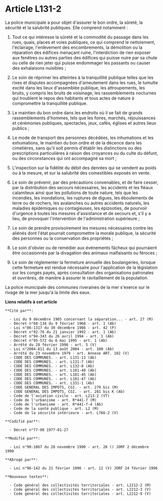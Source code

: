 # Article L131-2

La police municipale a pour objet d'assurer le bon ordre, la sûreté, la sécurité et la salubrité publiques. Elle comprend
notamment :

1. Tout ce qui intéresse la sûreté et la commodité du passage dans les rues, quais, places et voies publiques, ce qui
comprend le nettoiement, l'éclairage, l'enlèvement des encombrements, la démolition ou la réparation des édifices menaçant
ruine, l'interdiction de rien exposer aux fenêtres ou autres parties des édifices qui puisse nuire par sa chute ou celle de
rien jeter qui puisse endommager les passants ou causer des exhalaisons nuisibles ;

2. Le soin de réprimer les atteintes à la tranquillité publique telles que les rixes et disputes accompagnées d'ameutement
dans les rues, le tumulte excité dans les lieux d'assemblée publique, les attroupements, les bruits, y compris les bruits de
voisinage, les rassemblements nocturnes qui troublent le repos des habitants et tous actes de nature à compromettre la
tranquillité publique.

3. Le maintien du bon ordre dans les endroits où il se fait de grands rassemblements d'hommes, tels que les foires, marchés,
réjouissances et cérémonies publiques, spectacles, jeux, cafés, églises et autres lieux publics ;

4. Le mode de transport des personnes décédées, les inhumations et les exhumations, le maintien du bon ordre et de la décence
dans les cimetières, sans qu'il soit permis d'établir les distinctions ou des prescriptions particulières à raison des
croyances ou du culte du défunt, ou des circonstances qui ont accompagné sa mort ;

5. L'inspection sur la fidélité du débit des denrées qui se vendent au poids ou à la mesure, et sur la salubrité des
comestibles exposés en vente.

6. Le soin de prévenir, par des précautions convenables, et de faire cesser, par la distribution des secours nécessaires, les
accidents et les fléaux calamiteux ainsi que les pollutions de toute nature, tels que les incendies, les inondations, les
ruptures de digues, les éboulements de terre ou de rochers, les avalanches ou autres accidents naturels, les maladies
épidémiques ou contagieuses, les épizooties, de pourvoir d'urgence à toutes les mesures d'assistance et de secours et, s'il y
a lieu, de provoquer l'intervention de l'administration supérieure ;

7. Le soin de prendre provisoirement les mesures nécessaires contre les aliénés dont l'état pourrait compromettre la morale
publique, la sécurité des personnes ou la conservation des propriétés ;

8. Le soin d'obvier ou de remédier aux événements fâcheux qui pourraient être occasionnés par la divagation des animaux
malfaisants ou féroces ;

9. Le soin de réglementer la fermeture annuelle des boulangeries, lorsque cette fermeture est rendue nécessaire pour
l'application de la législation sur les congés payés, après consultation des organisations patronales et ouvrières, de
manière à assurer le ravitaillement de la population.

La police municipale des communes riveraines de la mer s'exerce sur le rivage de la mer jusqu'à la limite des eaux.

**Liens relatifs à cet article**

	**Cité par**:

	  - Loi du 9 décembre 1905 concernant la séparation... - art. 27 (M)
	  - Décret n°68-134 du 9 février 1968 - art. 1 (Ab)
	  - Loi n°86-1317 du 30 décembre 1986 - art. 42 (P)
	  - Décret n°92-76 du 21 janvier 1992 - art. 1 (Ab)
	  - Décret n°94-343 du 26 avril 1994 - art. 1 (Ab)
	  - Décret n°95-572 du 6 mai 1995 - art. 1 (Ab)
	  - Arrêté du 28 février 1996 - art. 5 (V)
	  - Loi n°2004-811 du 13 août 2004 - art. 100 (Ab)
	  - Arrêté du 23 novembre 1979 - art. Annexe ART. 102 (V)
	  - CODE DES COMMUNES. - art. L131-13 (Ab)
	  - CODE DES COMMUNES. - art. L131-7 (Ab)
	  - CODE DES COMMUNES. - art. L132-8 (Ab)
	  - CODE DES COMMUNES. - art. L181-40 (Ab)
	  - CODE DES COMMUNES. - art. L181-45 (Ab)
	  - CODE DES COMMUNES. - art. L181-47 (Ab)
	  - CODE DES COMMUNES. - art. L331-1 (Ab)
	  - CODE GENERAL DES IMPOTS, CGI. - art. 279 bis (M)
	  - CODE GENERAL DES IMPOTS, CGI. - art. 281 bis K (Ab)
	  - Code de l'aviation civile - art. L213-2 (VT)
	  - Code de l'urbanisme - art. R*441-7 (M)
	  - Code de l'urbanisme - art. R*441-7-4 (Ab)
	  - Code de la santé publique - art. L2 (M)
	  - Code de la sécurité intérieure - art. L766-2 (V)

	**Codifié par**:

	  - Décret n°77-90 1977-01-27

	**Modifié par**:

	  - Loi n°90-1067 du 28 novembre 1990 - art. 26 () JORF 2 décembre 1990

	**Abrogé par**:

	  - Loi n°96-142 du 21 février 1996 - art. 12 (V) JORF 24 février 1996

	**Nouveaux textes**:

	  - Code général des collectivités territoriales - art. L2212-2 (M)
	  - Code général des collectivités territoriales - art. L2212-3 (V)
	  - Code général des collectivités territoriales - art. L2212-9 (V)
